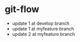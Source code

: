 # git-flow
- update 1 at develop branch
- update 1 at myfeature branch
- update 2 at myfeature branch
